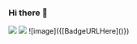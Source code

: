 ### Hi there 👋

<!--
**SaritahXhi/SaritahXhi** is a ✨ _special_ ✨ repository because its `README.md` (this file) appears on your GitHub profile.

Here are some ideas to get you started:

- 🔭 I’m currently working on ...
- 🌱 I’m currently learning ...
- 👯 I’m looking to collaborate on ...
- 🤔 I’m looking for help with ...
- 💬 Ask me about ...
- 📫 How to reach me: ...
- 😄 Pronouns: ...
- ⚡ Fun fact: ...
-->

<img src="{[https://img.shields.io/badge/HTML5-E34F26?style=for-the-badge&logo=html5&logoColor=white](https://img.shields.io/badge/Zoom-2D8CFF?style=for-the-badge&logo=zoom&logoColor=white)}" />
<img src="{[BadgeURLHere]()}" />
![image]({[BadgeURLHere]()})



